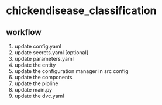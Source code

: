 # chickendisease_classification

## workflow

1. update config.yaml
2. update secrets.yaml [optional]
3. update parameters.yaml 
4. update the entity
5. update the configuration manager in src config
6. update the components
7. update the pipline
8. update main.py
9. update the dvc.yaml